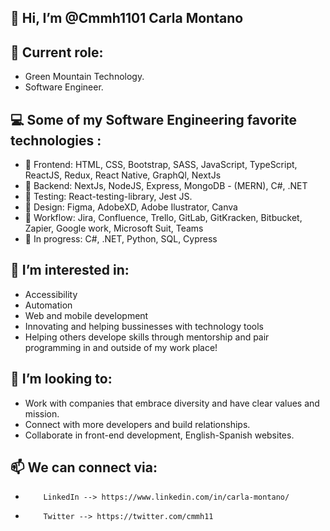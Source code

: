 ## 👋 Hi, I’m @Cmmh1101 Carla Montano

## 💞️ Current role:
   - Green Mountain Technology.
   - Software Engineer. 

## 💻 Some of my Software Engineering favorite technologies : 
   - 🌱 Frontend: HTML, CSS, Bootstrap, SASS, JavaScript, TypeScript, ReactJS, Redux, React Native, GraphQl, NextJs
   - 🌱 Backend: NextJs, NodeJS, Express, MongoDB - (MERN), C#, .NET
   - 🌱 Testing: React-testing-library, Jest JS.
   - 🌱 Design: Figma, AdobeXD, Adobe Ilustrator, Canva 
   - 🌱 Workflow: Jira, Confluence, Trello, GitLab, GitKracken, Bitbucket, Zapier, Google work, Microsoft Suit, Teams
   - 🌱 In progress: C#, .NET, Python, SQL, Cypress

## 👀 I’m interested in:
   - Accessibility
   - Automation
   - Web and mobile development
   - Innovating and helping bussinesses with technology tools
   - Helping others develope skills through mentorship and pair programming in and outside of my work place!
 
## 💞️ I’m looking to:
   - Work with companies that embrace diversity and have clear values and mission. 
   - Connect with more developers and build relationships.
   - Collaborate in front-end development, English-Spanish websites. 


## 📫 We can connect via: 

-         LinkedIn --> https://www.linkedin.com/in/carla-montano/ 
-         Twitter --> https://twitter.com/cmmh11

<!---
Cmmh1101/Cmmh1101 is a ✨ special ✨ repository because its `README.md` (this file) appears on your GitHub profile.
You can click the Preview link to take a look at your changes.
--->
